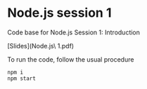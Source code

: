 # Node.js session 1

Code base for Node.js Session 1: Introduction

[Slides](Node.js\ 1.pdf)

To run the code, follow the usual procedure

```
npm i
npm start
```
